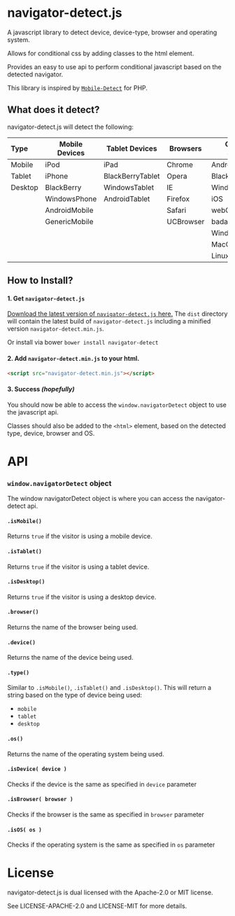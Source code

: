 navigator-detect.js
===================

A javascript library to detect device, device-type, browser and operating system.

Allows for conditional css by adding classes to the html element.

Provides an easy to use api to perform conditional javascript based on the detected navigator.

This library is inspired by [`Mobile-Detect`](https://github.com/serbanghita/Mobile-Detect) for PHP.


What does it detect?
--------------------

navigator-detect.js will detect the following:

| Type    | Mobile Devices | Tablet Devices   | Browsers | Operating Systems |
:---------|----------------|------------------|----------|-------------------|
| Mobile  | iPod           | iPad             | Chrome   | AndroidOS         |
| Tablet  | iPhone         | BlackBerryTablet | Opera    | BlackBerryOS      |
| Desktop | BlackBerry     | WindowsTablet    | IE       | WindowsPhoneOS    |
|         | WindowsPhone   | AndroidTablet    | Firefox  | iOS               |
|         | AndroidMobile  |                  | Safari   | webOS             |
|         | GenericMobile  |                  | UCBrowser| badaOS            |
|         |                |                  |          | WindowsOS         |
|         |                |                  |          | MacOS             |
|         |                |                  |          | LinuxOS           |


How to Install?
---------------

#### 1. Get `navigator-detect.js`

[Download the latest version of `navigator-detect.js` here.](https://github.com/ThreeceeStudios/navigator-detect.js/archive/master.zip)
The `dist` directory will contain the latest build of `navigator-detect.js` including a minified version `navigator-detect.min.js`.


Or install via bower `bower install navigator-detect`

#### 2. Add `navigator-detect.min.js` to your html.

```html
<script src="navigator-detect.min.js"></script>
```

#### 3. Success *(hopefully)*

You should now be able to access the `window.navigatorDetect` object to use the javascript api.

Classes should also be added to the `<html>` element, based on the detected type, device, browser and OS.


API
===

### `window.navigatorDetect` object

The window navigatorDetect object is where you can access the navigator-detect api.

#### `.isMobile()`

Returns `true` if the visitor is using a mobile device.

#### `.isTablet()`

Returns `true` if the visitor is using a tablet device.

#### `.isDesktop()`

Returns `true` if the visitor is using a desktop device.

#### `.browser()`

Returns the name of the browser being used.

#### `.device()`

Returns the name of the device being used.

#### `.type()`

Similar to `.isMobile()`, `.isTablet()` and `.isDesktop()`. This will return a string
based on the type of device being used:

- `mobile`
- `tablet`
- `desktop`

#### `.os()`

Returns the name of the operating system being used.

#### `.isDevice( device )`

Checks if the device is the same as specified in `device` parameter

#### `.isBrowser( browser )`

Checks if the browser is the same as specified in `browser` parameter

#### `.isOS( os )`

Checks if the operating system is the same as specified in `os` parameter

License
=======

navigator-detect.js is dual licensed with the Apache-2.0 or MIT license.

See LICENSE-APACHE-2.0 and LICENSE-MIT for more details.
